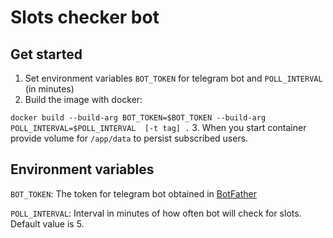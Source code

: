 # Slots checker bot

## Get started

1. Set environment variables `BOT_TOKEN` for telegram bot and `POLL_INTERVAL` (in minutes)
2. Build the image with docker:

`docker build --build-arg BOT_TOKEN=$BOT_TOKEN --build-arg POLL_INTERVAL=$POLL_INTERVAL  [-t tag] .`
3. When you start container provide volume for `/app/data` to persist subscribed users.

## Environment variables

`BOT_TOKEN`: The token for telegram bot obtained in [BotFather](https://t.me/BotFather)

`POLL_INTERVAL`: Interval in minutes of how often bot will check for slots. Default value is 5.